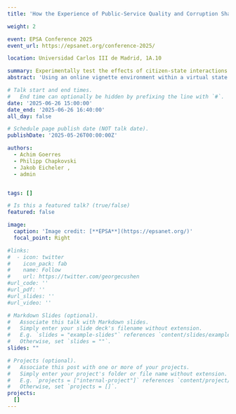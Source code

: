 ```yaml
---
title: 'How the Experience of Public-Service Quality and Corruption Shapes Political Solidarity and Trust: Experimental Evidence from a Novel Virtual-State Approach'

weight: 2

event: EPSA Conference 2025
event_url: https://epsanet.org/conference-2025/

location: Universidad Carlos III de Madrid, 1A.10

summary: Experimentally test the effects of citizen-state interactions in a virtual state.
abstract: 'Using an online vignette environment within a virtual state we call Novaland, we examine how variations in public-service quality and corruption  affect political solidarity. Participants make positive, negative, or negative-and-corrupt public  service delivery experiences and engage in everyday activities, ensuring immersive and attentive participation. We test propositions grounded in a social contract model, showing that support for domain-specific public spending increases under poor service delivery, but support increases less when corruption  is present besides poor service delivery alone. This support seems not to translate into a demand for more general welfare spending. Political trust declines over time when quality is low, especially when corruption is present. These findings underscore the importance of equitable and efficient public services in maintaining both political solidarity and trust. As public service quality declines in many European states, our study suggests that unmet public expectations risk eroding  political solidarity in public domains and political trust.'

# Talk start and end times.
#   End time can optionally be hidden by prefixing the line with `#`.
date: '2025-06-26 15:00:00'
date_end: '2025-06-26 16:40:00'
all_day: false

# Schedule page publish date (NOT talk date).
publishDate: '2025-05-26T00:00:00Z'

authors:
  - Achim Goerres
  - Philipp Chapkovski
  - Jakob Eicheler ,
  - admin


tags: []

# Is this a featured talk? (true/false)
featured: false

image:
  caption: 'Image credit: [**EPSA**](https://epsanet.org/)'
  focal_point: Right

#links:
#  - icon: twitter
#    icon_pack: fab
#    name: Follow
#    url: https://twitter.com/georgecushen
#url_code: ''
#url_pdf: ''
#url_slides: ''
#url_video: ''

# Markdown Slides (optional).
#   Associate this talk with Markdown slides.
#   Simply enter your slide deck's filename without extension.
#   E.g. `slides = "example-slides"` references `content/slides/example-slides.md`.
#   Otherwise, set `slides = ""`.
slides: ""

# Projects (optional).
#   Associate this post with one or more of your projects.
#   Simply enter your project's folder or file name without extension.
#   E.g. `projects = ["internal-project"]` references `content/project/deep-learning/index.md`.
#   Otherwise, set `projects = []`.
projects:
  []
---
```


